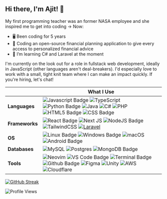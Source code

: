 ## Hi there, I'm Ajit! 👋

My first programming teacher was an former NASA employee and she inspired me to get into coding &rarr; Now:
- 🖥️ Been coding for 5 years
- 🤞 Coding an open-source financial planning application to give every access to personalized financial advice 
- 🐻 I’m learning C# and Laravel at the moment

I'm currently on the look out for a role in fullstack web development, ideally in JavaScript (other languages aren't deal-breakers). I'd especially love to work with a small, tight knit team where I can make an impact quickly. If you're hiring, let's chat!


  | What I Use
--- | ----
**Languages** | ![Javascript Badge](https://img.shields.io/badge/JavaScript-323330?style=for-the-badge&logo=javascript&logoColor=F7DF1E) ![TypeScript](https://img.shields.io/badge/typescript-%23007ACC.svg?style=for-the-badge&logo=typescript&logoColor=white) ![Python Badge](https://img.shields.io/badge/Python-14354C?style=for-the-badge&logo=python&logoColor=white) ![Java](https://img.shields.io/badge/java-%23ED8B00.svg?style=for-the-badge&logo=openjdk&logoColor=white) ![C#](https://img.shields.io/badge/c%23-%23239120.svg?style=for-the-badge&logo=csharp&logoColor=white)  ![PHP](https://img.shields.io/badge/php-%23777BB4.svg?style=for-the-badge&logo=php&logoColor=white) ![HTML5 Badge](https://img.shields.io/badge/HTML5-E34F26?style=for-the-badge&logo=html5&logoColor=white) ![CSS Badge](https://img.shields.io/badge/CSS3-1572B6?style=for-the-badge&logo=css3&logoColor=white) 
**Frameworks** | ![React Badge](https://img.shields.io/badge/React-20232A?style=for-the-badge&logo=react&logoColor=61DAFB) ![Next JS](https://img.shields.io/badge/Next-black?style=for-the-badge&logo=next.js&logoColor=white) ![NodeJS Badge](https://img.shields.io/badge/Node.js-43853D?style=for-the-badge&logo=node.js&logoColor=white) ![TailwindCSS](https://img.shields.io/badge/tailwindcss-%2338B2AC.svg?style=for-the-badge&logo=tailwind-css&logoColor=white)   [![Laravel](https://img.shields.io/badge/laravel-%23FF2D20.svg?style=for-the-badge&logo=laravel&logoColor=white)](https://img.shields.io/badge/Laravel-FF2D20?style=flat&logo=laravel&logoColor=white) 
**OS** | ![Linux Badge](https://img.shields.io/badge/LINUX%20-56347C?&style=for-the-badge&logo=linux&logoColor=white) ![Windows Badge](https://img.shields.io/badge/Windows-0078D6?style=for-the-badge&logo=windows&logoColor=white) ![macOS](https://img.shields.io/badge/mac%20os-000000?style=for-the-badge&logo=macos&logoColor=F0F0F0) ![Android Badge](https://img.shields.io/badge/Android-3DDC84?style=for-the-badge&logo=android&logoColor=white)
**Databases** | ![MySQL](https://img.shields.io/badge/mysql-4479A1.svg?style=for-the-badge&logo=mysql&logoColor=white) ![Postgres](https://img.shields.io/badge/postgres-%23316192.svg?style=for-the-badge&logo=postgresql&logoColor=white) ![MongoDB Badge](https://img.shields.io/badge/MongoDB-4EA94B?style=for-the-badge&logo=mongodb&logoColor=white) 
**Tools** | ![Neovim](https://img.shields.io/badge/NeoVim-%2357A143.svg?&style=for-the-badge&logo=neovim&logoColor=white) ![VS Code Badge](https://img.shields.io/badge/-VS%20Code-007ACC?style=for-the-badge&logo=visualstudiocode) ![Terminal Badge](https://img.shields.io/badge/-Terminal-100000?style=for-the-badge&logo=gnubash) ![Github Badge](https://img.shields.io/badge/GitHub-330F63?style=for-the-badge&logo=github&logoColor=white) ![Figma](https://img.shields.io/badge/figma-%23F24E1E.svg?style=for-the-badge&logo=figma&logoColor=white) ![Unity](https://img.shields.io/badge/unity-%23000000.svg?style=for-the-badge&logo=unity&logoColor=white) ![AWS](https://img.shields.io/badge/AWS-%23FF9900.svg?style=for-the-badge&logo=amazon-aws&logoColor=white) ![Cloudflare](https://img.shields.io/badge/Cloudflare-F38020?style=for-the-badge&logo=Cloudflare&logoColor=white) 


[![GitHub Streak](http://github-readme-streak-stats.herokuapp.com?user=Ajit-Mehrotra&hide_longest_streak=true)](https://git.io/streak-stats)


![Profile Views](https://komarev.com/ghpvc/?username=Ajit-Mehrotra)
